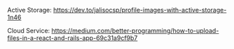 Active Storage: https://dev.to/jalisocsp/profile-images-with-active-storage-1n46

Cloud Service: https://medium.com/better-programming/how-to-upload-files-in-a-react-and-rails-app-69c31a9cf9b7 